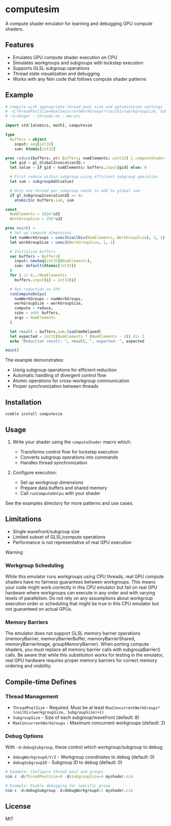 # computesim

A compute shader emulator for learning and debugging GPU compute shaders.

## Features
- Emulates GPU compute shader execution on CPU
- Simulates workgroups and subgroups with lockstep execution
- Supports GLSL subgroup operations
- Thread state visualization and debugging
- Works with any Nim code that follows compute shader patterns

## Example

```nim
# Compile with appropriate thread pool size and optimization settings
# -d:ThreadPoolSize=MaxConcurrentWorkGroups*(ceilDiv(workgroupSize, SubgroupSize)+1)
# -d:danger --threads:on --mm:arc

import std/[atomics, math], computesim

type
  Buffers = object
    input: seq[int32]
    sum: Atomic[int32]

proc reduce(buffers: ptr Buffers; numElements: uint32) {.computeShader.} =
  let gid = gl_GlobalInvocationID.x
  let value = if gid < numElements: buffers.input[gid] else: 0

  # First reduce within subgroup using efficient subgroup operation
  let sum = subgroupAdd(value)

  # Only one thread per subgroup needs to add to global sum
  if gl_SubgroupInvocationID == 0:
    atomicInc buffers.sum, sum

const
  NumElements = 1024'u32
  WorkGroupSize = 256'u32

proc main() =
  # Set up compute dimensions
  let numWorkGroups = uvec3(ceilDiv(NumElements, WorkGroupSize), 1, 1)
  let workGroupSize = uvec3(WorkGroupSize, 1, 1)

  # Initialize buffers
  var buffers = Buffers(
    input: newSeq[int32](NumElements),
    sum: default(Atomic[int32])
  )
  for i in 0..<NumElements:
    buffers.input[i] = int32(i)

  # Run reduction on CPU
  runComputeOnCpu(
    numWorkGroups = numWorkGroups,
    workGroupSize = workGroupSize,
    compute = reduce,
    ssbo = addr buffers,
    args = NumElements
  )

  let result = buffers.sum.load(moRelaxed)
  let expected = int32(NumElements * (NumElements - 1)) div 2
  echo "Reduction result: ", result, ", expected: ", expected

main()
```

The example demonstrates:
- Using subgroup operations for efficient reduction
- Automatic handling of divergent control flow
- Atomic operations for cross-workgroup communication
- Proper synchronization between threads

## Installation
```
nimble install computesim
```

## Usage

1. Write your shader using the `computeShader` macro which:
   - Transforms control flow for lockstep execution
   - Converts subgroup operations into commands
   - Handles thread synchronization

2. Configure execution:
   - Set up workgroup dimensions
   - Prepare data buffers and shared memory
   - Call `runComputeOnCpu` with your shader

See the examples directory for more patterns and use cases.

## Limitations
- Single wavefront/subgroup size
- Limited subset of GLSL/compute operations
- Performance is not representative of real GPU execution

> [!WARNING]
> ### Workgroup Scheduling
> While this emulator runs workgroups using CPU threads, real GPU compute shaders have no fairness guarantees between workgroups. This means your code might work correctly in this CPU emulator but fail on real GPU hardware where workgroups can execute in any order and with varying levels of parallelism. Do not rely on any assumptions about workgroup execution order or scheduling that might be true in this CPU emulator but not guaranteed on actual GPUs.
>
> ### Memory Barriers
> The emulator does not support GLSL memory barrier operations (memoryBarrier, memoryBarrierBuffer, memoryBarrierShared, memoryBarrierImage, groupMemoryBarrier). When porting compute shaders, you must replace all memory barrier calls with subgroupBarrier() calls. Be aware that while this substitution works for testing in the emulator, real GPU hardware requires proper memory barriers for correct memory ordering and visibility.

## Compile-time Defines

### Thread Management
- `ThreadPoolSize` - Required. Must be at least `MaxConcurrentWorkGroups*(ceilDiv(workgroupSize, SubgroupSize)+1)`
- `SubgroupSize` - Size of each subgroup/wavefront (default: 8)
- `MaxConcurrentWorkGroups` - Maximum concurrent workgroups (default: 2)

### Debug Options
With `-d:debugSubgroup`, these control which workgroup/subgroup to debug:
- `debugWorkgroupX/Y/Z` - Workgroup coordinates to debug (default: 0)
- `debugSubgroupID` - Subgroup ID to debug (default: 0)

```nim
# Example: Configure thread pool and groups
nim c -d:ThreadPoolSize=8 -d:SubgroupSize=4 myshader.nim

# Example: Enable debugging for specific group
nim c -d:debugSubgroup -d:debugWorkgroupX=1 myshader.nim
```

## License
MIT
